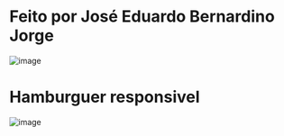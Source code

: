 # Feito por José Eduardo Bernardino Jorge

![image](https://user-images.githubusercontent.com/74507357/223481393-236f1a41-0158-48a6-a0a6-1bb00791cb1e.png)  
  
  
# Hamburguer responsivel 
  
![image](https://user-images.githubusercontent.com/74507357/223481730-5c857fc1-901f-43c4-9f43-c2181e39d6c3.png)  
  
